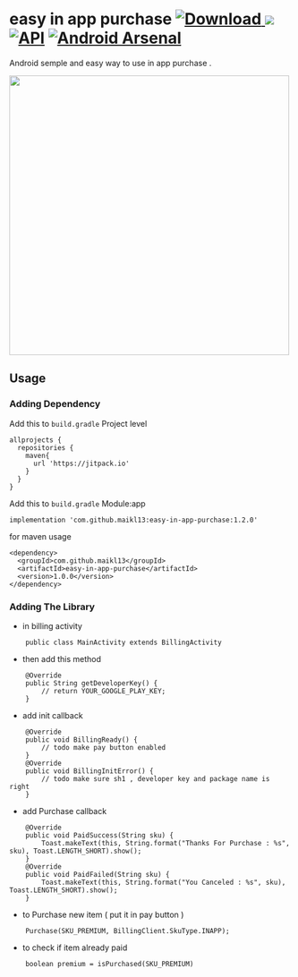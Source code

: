 # easy in app purchase [ ![Download](https://api.bintray.com/packages/sh3lan93/Android/CounterView/images/download.svg) ](https://github.com/maikl13/easy-in-app-purchase) [![](https://jitpack.io/v/sh3lan93/CounterView.svg)](https://jitpack.io/#maikl13/easy-in-app-purchase) [![API](https://img.shields.io/badge/API-16%2B-blue.svg?style=flat)](https://android-arsenal.com/api?level=14) [![Android Arsenal](https://img.shields.io/badge/Android%20Arsenal-easy%20in%20app%20purchase-brightgreen.svg?style=flat)](https://android-arsenal.com/details/1/6476)

Android semple and easy way to use in app purchase .


<img src="https://f.top4top.net/p_8992bo261.jpg" width="500">





## Usage
### Adding Dependency 
Add this to ```build.gradle``` Project level 
```
allprojects {
  repositories {
    maven{
      url 'https://jitpack.io'
    }
  }
}
```

Add this to ``` build.gradle ``` Module:app

```
implementation 'com.github.maikl13:easy-in-app-purchase:1.2.0'
```

for maven usage 
```
<dependency>
  <groupId>com.github.maikl13</groupId>
  <artifactId>easy-in-app-purchase</artifactId>
  <version>1.0.0</version>
</dependency>
```

### Adding The Library

- in billing activity
```
    public class MainActivity extends BillingActivity
```
- then add this method
```
    @Override
    public String getDeveloperKey() {
        // return YOUR_GOOGLE_PLAY_KEY;
    }
```
- add init callback
```
    @Override
    public void BillingReady() {
        // todo make pay button enabled
    }
    @Override
    public void BillingInitError() {
        // todo make sure sh1 , developer key and package name is right
    }
```
- add Purchase callback
```
    @Override
    public void PaidSuccess(String sku) {
        Toast.makeText(this, String.format("Thanks For Purchase : %s", sku), Toast.LENGTH_SHORT).show();
    }
    @Override
    public void PaidFailed(String sku) {
        Toast.makeText(this, String.format("You Canceled : %s", sku), Toast.LENGTH_SHORT).show();
    }
```
- to Purchase new item ( put it in pay button )
```
    Purchase(SKU_PREMIUM, BillingClient.SkuType.INAPP);
```  
- to check if item already paid
```
    boolean premium = isPurchased(SKU_PREMIUM)
```   
